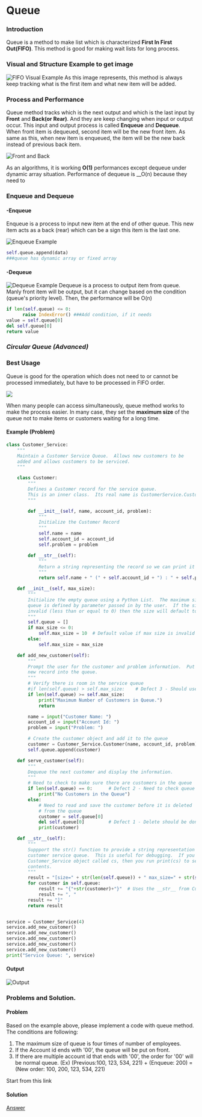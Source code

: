 # Queue

### Introduction
Queue is a method to make list which is characterized __First In First Out(FIFO)__. This method is good for making wait lists for long process. 

### Visual and Structure Example to get image
![FIFO Visual Example](Assets/Queue/Q-Example1.png)
As this image represents, this method is always keep tracking what is the first item and what new item will be added. 
### Process and Performance
Queue method tracks which is the next output and which is the last input by __Front__ and __Back(or Rear)__. And they are keep changing when input or output occur. This input and output process is called  __Enqueue__ and __Dequeue__. When front item is dequeued, second item will be the new front item. As same as this, when new item is enqueued, the item will be the new back instead of previous back item.

![Front and Back](Assets/Queue/QueueProcess.png)


As an algorithms, it is working __O(1)__ performances except dequeue under dynamic array situation. Performance of dequeue is __O(n) because they need to 
### Enqueue and Dequeue
#### -Enqueue
Enqueue is a process to input new item at the end of other queue. This new item acts as a back (rear) which can be a sign this item is the last one.

![Enqueue Example](Assets/Queue/EnqueueExample.png)

```python
self.queue.append(data)
###queue has dynamic array or fixed array
```

#### -Dequeue
![Dequeue Example](Assets/Queue/DequeueExample.png)
Dequeue is a process to output item from queue. Manly front item will be output, but it can change based on the condition (queue's priority level). Then, the performance will be O(n)
```python
if len(self.queue) <= 0:
      raise IndexError() ###Add condition, if it needs
value = self.queue[0]
del self.queue[0]
return value
```

### _Circular Queue (Advanced)_

### Best Usage
Queue is good for the operation which does not need to or cannot be processed immediately, but have to be processed in FIFO order.

![](Assets/Queue/QueueImage.jpeg)

When many people can access simultaneously, queue method works to make the process easier. In many case, they set the __maximum size__ of the queue not to make items or customers waiting for a long time. 

#### Example (Problem)
```python
class Customer_Service:
    """
    Maintain a Customer Service Queue.  Allows new customers to be 
    added and allows customers to be serviced.
    """

    class Customer:
        """
        Defines a Customer record for the service queue.
        This is an inner class.  Its real name is CustomerService.Customer
        """

        def __init__(self, name, account_id, problem):
            """
            Initialize the Customer Record
            """
            self.name = name
            self.account_id = account_id
            self.problem = problem

        def __str__(self):
            """
            Return a string representing the record so we can print it out later
            """
            return self.name + " (" + self.account_id + ") : " + self.problem

    def __init__(self, max_size):
        """
        Initialize the empty queue using a Python List.  The maximum size of the 
        queue is defined by parameter passed in by the user.  If the size is 
        invalid (less than or equal to 0) then the size will default to 10.
        """
        self.queue = []
        if max_size <= 0:
            self.max_size = 10  # Default value if max size is invalid
        else:
            self.max_size = max_size

    def add_new_customer(self):
        """
        Prompt the user for the customer and problem information.  Put the 
        new record into the queue.
        """
        # Verify there is room in the service queue
        #if len(self.queue) > self.max_size:    # Defect 3 - Should use >=
        if len(self.queue) >= self.max_size:
            print("Maximum Number of Customers in Queue.")
            return

        name = input("Customer Name: ")
        account_id = input("Account Id: ")
        problem = input("Problem: ")

        # Create the customer object and add it to the queue
        customer = Customer_Service.Customer(name, account_id, problem)
        self.queue.append(customer)

    def serve_customer(self):
        """
        Dequeue the next customer and display the information.
        """
        # Need to check to make sure there are customers in the queue
        if len(self.queue) == 0:      # Defect 2 - Need to check queue length
            print("No Customers in the Queue")
        else:
            # Need to read and save the customer before it is deleted
            # from the queue
            customer = self.queue[0]
            del self.queue[0]         # Defect 1 - Delete should be done after 
            print(customer)

    def __str__(self):
        """ 
        Suppport the str() function to provide a string representation of the
        customer service queue.  This is useful for debugging.  If you have a 
        Customer_Service object called cs, then you run print(cs) to see the 
        contents.
        """
        result = "[size=" + str(len(self.queue)) + " max_size=" + str(self.max_size) +" => "
        for customer in self.queue:
            result += "{"+str(customer)+"}"  # Uses the __str__ from Customer class
            result += ", "
        result += "]"
        return result


service = Customer_Service(4)
service.add_new_customer()
service.add_new_customer()
service.add_new_customer()
service.add_new_customer()
service.add_new_customer()
print("Service Queue: ", service)
```
#### Output
![Output](Assets/Queue/MaximumSize.png)

### Problems and Solution.

#### Problem

Based on the example above, please implement a code with queue method. The conditions are following:
1. The maximum size of queue is four times of number of employees.
2. If the Account id ends with '00', the queue will be put on front.
3. If there are multiple account id that ends with '00', the order for '00' will be normal queue.
(Ex)  (Previous:100, 123, 534, 221) + (Enqueue: 200) = (New order: 100, 200, 123, 534, 221)

Start from this link

#### Solution

[Answer]()



